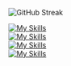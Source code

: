 ![GitHub Streak](https://streak-stats.demolab.com?user=M4rti21&theme=monokai-metallian&hide_border=true&date_format=j%20M%5B%20Y%5D)

[![My Skills](https://skillicons.dev/icons?i=ts,js,nodejs,java,cs,php,androidstudio,arduino)]()\
[![My Skills](https://skillicons.dev/icons?i=react,vue,angular,tailwind,bootstrap,materialui)]()\
[![My Skills](https://skillicons.dev/icons?i=mongodb,mysql,postgres)]()\
[![My Skills](https://skillicons.dev/icons?i=unity,ps,pr)]()
